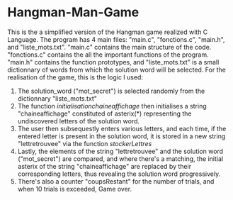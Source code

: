 # Hangman-Man-Game
This is the a simplified version of the Hangman game realized with C Language.
The program has 4 main files: "main.c", "fonctions.c", "main.h", and "liste_mots.txt".
"main.c" contains the main structure of the code. "fonctions.c" contains the all the important functions of the program.
"main.h" contains the function prototypes, and "liste_mots.txt" is a small dictionnary of words from which the solution
word will be selected. 
For the realisation of the game, this is the logic I used:
1. The solution_word ("mot_secret") is selected randomly from the dictionnary "liste_mots.txt"
2. The function *initialisationchaineaffichage* then initialises a string "chaineaffichage" constituted of asterix(*) representing the undiscovered letters of the solution word.
3. The user then subsequestly enters various letters, and each time, if the entered letter is present in the solution word, it is stored in a new string "lettretrouvee" via the function *stockerLettres*
4. Lastly, the elements of the string "lettretrouvee" and the solution word ("mot_secret") are compared, and where there's a matching, the initial asterix of the string "chaineaffichage" are replaced by their corresponding letters, thus revealing the solution word progressively.
5. There's also a counter "coupsRestant" for the number of trials, and when 10 trials is exceeded, Game over. 
